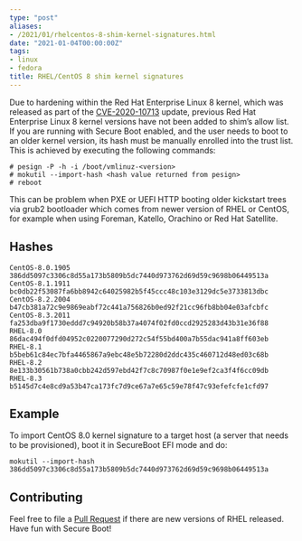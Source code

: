 ```yaml
---
type: "post"
aliases:
- /2021/01/rhelcentos-8-shim-kernel-signatures.html
date: "2021-01-04T00:00:00Z"
tags:
- linux
- fedora
title: RHEL/CentOS 8 shim kernel signatures
---
```


Due to hardening within the Red Hat Enterprise Linux 8 kernel, which was
released as part of the
[CVE-2020-10713](https://access.redhat.com/security/cve/CVE-2020-10713) update,
previous Red Hat Enterprise Linux 8 kernel versions have not been added to
shim’s allow list. If you are running with Secure Boot enabled, and the user
needs to boot to an older kernel version, its hash must be manually enrolled
into the trust list. This is achieved by executing the following commands:

    # pesign -P -h -i /boot/vmlinuz-<version>
    # mokutil --import-hash <hash value returned from pesign>
    # reboot

This can be problem when PXE or UEFI HTTP booting older kickstart trees via
grub2 bootloader which comes from newer version of RHEL or CentOS, for example
when using Foreman, Katello, Orachino or Red Hat Satellite.

## Hashes

    CentOS-8.0.1905 386dd5097c3306c8d55a173b5809b5dc7440d973762d69d59c9698b06449513a
    CentOS-8.1.1911 bc0db22f53087fa6bb8942c64025982b5f45ccc48c103e3129dc5e3733813dbc
    CentOS-8.2.2004 b47cb381a72c9e9869eabf72c441a756826b0ed92f21cc96fb8bb04e03afcbfc
    CentOS-8.3.2011 fa253dba9f1730eddd7c94920b58b37a4074f02fd0ccd2925283d43b31e36f88
    RHEL-8.0 86dac494f0dfd04952c0220077290d272c54f55bd400a7b55dac941a8ff603eb
    RHEL-8.1 b5beb61c84ec7bfa4465867a9ebc48e5b72280d2ddc435c460712d48ed03c68b
    RHEL-8.2 8e133b30561b738a0cbb242d597ebd42f7c8c70987f0e1e9ef2ca3f4f6cc09db
    RHEL-8.3 b5145d7c4e8cd9a53b47ca173fc7d9ce67a7e65c59e78f47c93efefcfe1cfd97

## Example

To import CentOS 8.0 kernel signature to a target host (a server that needs to
be provisioned), boot it in SecureBoot EFI mode and do:

    mokutil --import-hash 386dd5097c3306c8d55a173b5809b5dc7440d973762d69d59c9698b06449513a

## Contributing

Feel free to file a [Pull Request](https://github.com/lzap/redhat-kernel-shim-signatures) if there are
new versions of RHEL released. Have fun with Secure Boot!

